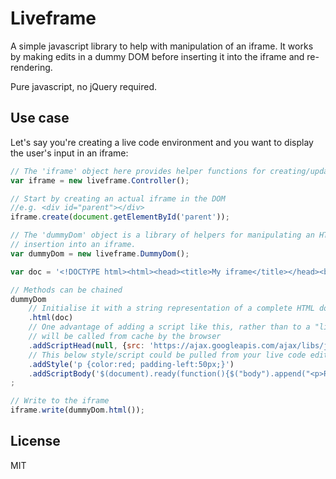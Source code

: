 Liveframe
=========

A simple javascript library to help with manipulation of an iframe. It works by making edits in a dummy DOM before
inserting it into the iframe and re-rendering.

Pure javascript, no jQuery required.

Use case
--------

Let's say you're creating a live code environment and you want to display the user's input in an iframe:

```javascript
// The 'iframe' object here provides helper functions for creating/updating an iframe
var iframe = new liveframe.Controller();

// Start by creating an actual iframe in the DOM 
//e.g. <div id="parent"></div>
iframe.create(document.getElementById('parent'));

// The 'dummyDom' object is a library of helpers for manipulating an HTML document in preparation for
// insertion into an iframe.
var dummyDom = new liveframe.DummyDom();

var doc = '<!DOCTYPE html><html><head><title>My iframe</title></head><body></body></html>';

// Methods can be chained
dummyDom
    // Initialise it with a string representation of a complete HTML document.
    .html(doc)
    // One advantage of adding a script like this, rather than to a "live" iframe is that it
    // will be called from cache by the browser
    .addScriptHead(null, {src: 'https://ajax.googleapis.com/ajax/libs/jquery/1.11.3/jquery.min.js'})
    // This below style/script could be pulled from your live code editor on keyup etc.
    .addStyle('p {color:red; padding-left:50px;}')
    .addScriptBody('$(document).ready(function(){$("body").append("<p>Red text</p>");});')
;

// Write to the iframe
iframe.write(dummyDom.html());
```

License
-------

MIT